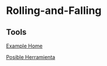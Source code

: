 # Rolling-and-Falling

## Tools 

[Example Home](https://criticalrole.fandom.com/wiki/Critical_Role_Wiki)

[Posible Herramienta](https://www.blackbox.ai/chat/expert-html)

